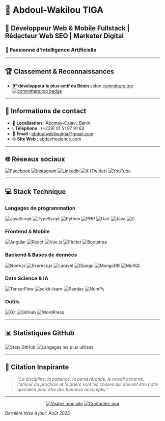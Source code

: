 # 👤 Abdoul-Wakilou TIGA  

## 💼 Développeur Web & Mobile Fullstack | Rédacteur Web SEO | Marketer Digital  
### 🤖 Passionné d'Intelligence Artificielle 

---

## 🏆 Classement & Reconnaissances  
- **9ᵉ développeur le plus actif du Bénin** selon [committers.top](https://committers.top/benin_private)  
[![committers.top badge](https://user-badge.committers.top/benin_private/Abdoul-wakilou.svg)](https://user-badge.committers.top/benin_private/Abdoul-wakilou)  

---

## 📍 Informations de contact  
- 📌 **Localisation** : Abomey-Calavi, Bénin  
- 📞 **Téléphone** : (+229) 01 51 97 91 63  
- 📧 **Email** : [abdoulwakiloutiga@gmail.com](mailto:abdoulwakiloutiga@gmail.com)  
- 🌐 **Site Web** : [abdevfreelance.com](https://abdevfreelance.com)  

---

## 🌐 Réseaux sociaux  
[![Facebook](https://img.shields.io/badge/Facebook-AbDev_Freelance-1877F2?style=flat&logo=facebook)](https://web.facebook.com/abdevfreelance)
[![Instagram](https://img.shields.io/badge/Instagram-@noforcing229-E4405F?style=flat&logo=instagram)](https://www.instagram.com/noforcing229/)
[![LinkedIn](https://img.shields.io/badge/LinkedIn-Abdoul--Wakilou_TIGA-0077B5?style=flat&logo=linkedin)](https://www.linkedin.com/in/abdoulwakiloutiga)
[![X (Twitter)](https://img.shields.io/badge/X-@abdev229-000000?style=flat&logo=x)](https://x.com/abdev229)
[![YouTube](https://img.shields.io/badge/YouTube-AbDev_Freelance-FF0000?style=flat&logo=youtube)](https://youtube.com/@abdevfreelance)

---

## 💻 Stack Technique  

### Langages de programmation
![JavaScript](https://img.shields.io/badge/JavaScript-F7DF1E?logo=javascript&logoColor=black)
![TypeScript](https://img.shields.io/badge/TypeScript-007ACC?logo=typescript&logoColor=white)
![Python](https://img.shields.io/badge/Python-3776AB?logo=python&logoColor=white)
![PHP](https://img.shields.io/badge/PHP-777BB4?logo=php&logoColor=white)
![Dart](https://img.shields.io/badge/Dart-0175C2?logo=dart&logoColor=white)
![Java](https://img.shields.io/badge/Java-ED8B00?logo=openjdk&logoColor=white)
![C](https://img.shields.io/badge/C-A8B9CC?logo=c&logoColor=white)

### Frontend & Mobile
![Angular](https://img.shields.io/badge/Angular-DD0031?logo=angular&logoColor=white)
![React](https://img.shields.io/badge/React-20232A?logo=react&logoColor=61DAFB)
![Vue.js](https://img.shields.io/badge/Vue.js-4FC08D?logo=vuedotjs&logoColor=white)
![Flutter](https://img.shields.io/badge/Flutter-02569B?logo=flutter&logoColor=white)
![Bootstrap](https://img.shields.io/badge/Bootstrap-7952B3?logo=bootstrap&logoColor=white)

### Backend & Bases de données
![Node.js](https://img.shields.io/badge/Node.js-339933?logo=nodedotjs&logoColor=white)
![Express.js](https://img.shields.io/badge/Express.js-000000?logo=express&logoColor=white)
![Laravel](https://img.shields.io/badge/Laravel-FF2D20?logo=laravel&logoColor=white)
![Django](https://img.shields.io/badge/Django-092E20?logo=django&logoColor=white)
![MongoDB](https://img.shields.io/badge/MongoDB-47A248?logo=mongodb&logoColor=white)
![MySQL](https://img.shields.io/badge/MySQL-4479A1?logo=mysql&logoColor=white)

### Data Science & IA
![TensorFlow](https://img.shields.io/badge/TensorFlow-FF6F00?logo=tensorflow&logoColor=white)
![scikit-learn](https://img.shields.io/badge/scikit--learn-F7931E?logo=scikit-learn&logoColor=white)
![Pandas](https://img.shields.io/badge/Pandas-150458?logo=pandas&logoColor=white)
![NumPy](https://img.shields.io/badge/NumPy-013243?logo=numpy&logoColor=white)

### Outils
![Git](https://img.shields.io/badge/Git-F05032?logo=git&logoColor=white)
![GitHub](https://img.shields.io/badge/GitHub-181717?logo=github&logoColor=white)
![WordPress](https://img.shields.io/badge/WordPress-21759B?logo=wordpress&logoColor=white)

---

## 📊 Statistiques GitHub

![Stats GitHub](https://github-readme-stats.vercel.app/api?username=Abdoul-wakilou&show_icons=true&theme=radical&hide_border=true)
![Langages les plus utilisés](https://github-readme-stats.vercel.app/api/top-langs/?username=Abdoul-wakilou&layout=compact&theme=radical&hide_border=true)

---

## 📜 Citation Inspirante

> *"La discipline, la patience, la persévérance, le travail acharné, l'amour du prochain et la prière sont les choses qui doivent être notre quotidien pour être des hommes accomplis."*

---

<div align="center">

[![Visitez mon site](https://img.shields.io/badge/🌐_Visitez_mon_site-abdevfreelance.com-FF7139?style=for-the-badge)](https://abdevfreelance.com)
[![Contactez-moi](https://img.shields.io/badge/📧_Contactez--moi-Email-informational?style=for-the-badge)](mailto:abdoulwakiloutiga@gmail.com)

</div>

*Dernière mise à jour: Août 2025*
